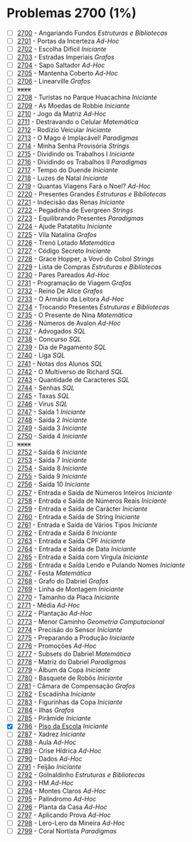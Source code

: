 # Problemas 2700 (1%)

- [ ]  [2700](https://www.beecrowd.com.br/repository/UOJ_2700.html) - Angariando Fundos *Estruturas e Bibliotecas*
- [ ]  [2701](https://www.beecrowd.com.br/repository/UOJ_2701.html) - Portas da Incerteza *Ad-Hoc*
- [ ]  [2702](https://www.beecrowd.com.br/repository/UOJ_2702.html) - Escolha Difícil *Iniciante*
- [ ]  [2703](https://www.beecrowd.com.br/repository/UOJ_2703.html) - Estradas Imperiais *Grafos*
- [ ]  [2704](https://www.beecrowd.com.br/repository/UOJ_2704.html) - Sapo Saltador *Ad-Hoc*
- [ ]  [2705](https://www.beecrowd.com.br/repository/UOJ_2705.html) - Mantenha Coberto *Ad-Hoc*
- [ ]  [2706](https://www.beecrowd.com.br/repository/UOJ_2706.html) - Linearville *Grafos*
- [ ] ~~xxxx~~
- [ ]  [2708](https://www.beecrowd.com.br/repository/UOJ_2708.html) - Turistas no Parque Huacachina *Iniciante*
- [ ]  [2709](https://www.beecrowd.com.br/repository/UOJ_2709.html) - As Moedas de Robbie *Iniciante*
- [ ]  [2710](https://www.beecrowd.com.br/repository/UOJ_2710.html) - Jogo da Matriz *Ad-Hoc*
- [ ]  [2711](https://www.beecrowd.com.br/repository/UOJ_2711.html) - Destravando o Celular *Matemática*
- [ ]  [2712](https://www.beecrowd.com.br/repository/UOJ_2712.html) - Rodízio Veicular *Iniciante*
- [ ]  [2713](https://www.beecrowd.com.br/repository/UOJ_2713.html) - O Mago é Implacável! *Paradigmas*
- [ ]  [2714](https://www.beecrowd.com.br/repository/UOJ_2714.html) - Minha Senha Provisória *Strings*
- [ ]  [2715](https://www.beecrowd.com.br/repository/UOJ_2715.html) - Dividindo os Trabalhos I *Iniciante*
- [ ]  [2716](https://www.beecrowd.com.br/repository/UOJ_2716.html) - Dividindo os Trabalhos II *Paradigmas*
- [ ]  [2717](https://www.beecrowd.com.br/repository/UOJ_2717.html) - Tempo do Duende *Iniciante*
- [ ]  [2718](https://www.beecrowd.com.br/repository/UOJ_2718.html) - Luzes de Natal *Iniciante*
- [ ]  [2719](https://www.beecrowd.com.br/repository/UOJ_2719.html) - Quantas Viagens Fará o Noel? *Ad-Hoc*
- [ ]  [2720](https://www.beecrowd.com.br/repository/UOJ_2720.html) - Presentes Grandes *Estruturas e Bibliotecas*
- [ ]  [2721](https://www.beecrowd.com.br/repository/UOJ_2721.html) - Indecisão das Renas *Iniciante*
- [ ]  [2722](https://www.beecrowd.com.br/repository/UOJ_2722.html) - Pegadinha de Evergreen *Strings*
- [ ]  [2723](https://www.beecrowd.com.br/repository/UOJ_2723.html) - Equilibrando Presentes *Paradigmas*
- [ ]  [2724](https://www.beecrowd.com.br/repository/UOJ_2724.html) - Ajude Patatatitu *Iniciante*
- [ ]  [2725](https://www.beecrowd.com.br/repository/UOJ_2725.html) - Vila Natalina *Grafos*
- [ ]  [2726](https://www.beecrowd.com.br/repository/UOJ_2726.html) - Trenó Lotado *Matemática*
- [ ]  [2727](https://www.beecrowd.com.br/repository/UOJ_2727.html) - Código Secreto *Iniciante*
- [ ]  [2728](https://www.beecrowd.com.br/repository/UOJ_2728.html) - Grace Hopper, a Vovó do Cobol *Strings*
- [ ]  [2729](https://www.beecrowd.com.br/repository/UOJ_2729.html) - Lista de Compras *Estruturas e Bibliotecas*
- [ ]  [2730](https://www.beecrowd.com.br/repository/UOJ_2730.html) - Pares Pareados *Ad-Hoc*
- [ ]  [2731](https://www.beecrowd.com.br/repository/UOJ_2731.html) - Programação de Viagem *Grafos*
- [ ]  [2732](https://www.beecrowd.com.br/repository/UOJ_2732.html) - Reino De Alice *Grafos*
- [ ]  [2733](https://www.beecrowd.com.br/repository/UOJ_2733.html) - O Armário da Leitora *Ad-Hoc*
- [ ]  [2734](https://www.beecrowd.com.br/repository/UOJ_2734.html) - Trocando Presentes *Estruturas e Bibliotecas*
- [ ]  [2735](https://www.beecrowd.com.br/repository/UOJ_2735.html) - O Presente de Nina *Matemática*
- [ ]  [2736](https://www.beecrowd.com.br/repository/UOJ_2736.html) - Números de Avalon *Ad-Hoc*
- [ ]  [2737](https://www.beecrowd.com.br/repository/UOJ_2737.html) - Advogados *SQL*
- [ ]  [2738](https://www.beecrowd.com.br/repository/UOJ_2738.html) - Concurso *SQL*
- [ ]  [2739](https://www.beecrowd.com.br/repository/UOJ_2739.html) - Dia de Pagamento *SQL*
- [ ]  [2740](https://www.beecrowd.com.br/repository/UOJ_2740.html) - Liga *SQL*
- [ ]  [2741](https://www.beecrowd.com.br/repository/UOJ_2741.html) - Notas dos Alunos *SQL*
- [ ]  [2742](https://www.beecrowd.com.br/repository/UOJ_2742.html) - O Multiverso de Richard *SQL*
- [ ]  [2743](https://www.beecrowd.com.br/repository/UOJ_2743.html) - Quantidade de Caracteres *SQL*
- [ ]  [2744](https://www.beecrowd.com.br/repository/UOJ_2744.html) - Senhas *SQL*
- [ ]  [2745](https://www.beecrowd.com.br/repository/UOJ_2745.html) - Taxas *SQL*
- [ ]  [2746](https://www.beecrowd.com.br/repository/UOJ_2746.html) - Virus *SQL*
- [ ]  [2747](https://www.beecrowd.com.br/repository/UOJ_2747.html) - Saída 1 *Iniciante*
- [ ]  [2748](https://www.beecrowd.com.br/repository/UOJ_2748.html) - Saída 2 *Iniciante*
- [ ]  [2749](https://www.beecrowd.com.br/repository/UOJ_2749.html) - Saída 3 *Iniciante*
- [ ]  [2750](https://www.beecrowd.com.br/repository/UOJ_2750.html) - Saída 4 *Iniciante*
- [ ] ~~xxxx~~
- [ ]  [2752](https://www.beecrowd.com.br/repository/UOJ_2752.html) - Saída 6 *Iniciante*
- [ ]  [2753](https://www.beecrowd.com.br/repository/UOJ_2753.html) - Saída 7 *Iniciante*
- [ ]  [2754](https://www.beecrowd.com.br/repository/UOJ_2754.html) - Saída 8 *Iniciante*
- [ ]  [2755](https://www.beecrowd.com.br/repository/UOJ_2755.html) - Saída 9 *Iniciante*
- [ ]  [2756](https://www.beecrowd.com.br/repository/UOJ_2756.html) - Saída 10 *Iniciante*
- [ ]  [2757](https://www.beecrowd.com.br/repository/UOJ_2757.html) - Entrada e Saída de Números Inteiros *Iniciante*
- [ ]  [2758](https://www.beecrowd.com.br/repository/UOJ_2758.html) - Entrada e Saída de Números Reais *Iniciante*
- [ ]  [2759](https://www.beecrowd.com.br/repository/UOJ_2759.html) - Entrada e Saída de Carácter *Iniciante*
- [ ]  [2760](https://www.beecrowd.com.br/repository/UOJ_2760.html) - Entrada e Saída de String *Iniciante*
- [ ]  [2761](https://www.beecrowd.com.br/repository/UOJ_2761.html) - Entrada e Saída de Vários Tipos *Iniciante*
- [ ]  [2762](https://www.beecrowd.com.br/repository/UOJ_2762.html) - Entrada e Saída 6 *Iniciante*
- [ ]  [2763](https://www.beecrowd.com.br/repository/UOJ_2763.html) - Entrada e Saída CPF *Iniciante*
- [ ]  [2764](https://www.beecrowd.com.br/repository/UOJ_2764.html) - Entrada e Saída de Data *Iniciante*
- [ ]  [2765](https://www.beecrowd.com.br/repository/UOJ_2765.html) - Entrada e Saída com Virgula *Iniciante*
- [ ]  [2766](https://www.beecrowd.com.br/repository/UOJ_2766.html) - Entrada e Saída Lendo e Pulando Nomes *Iniciante*
- [ ]  [2767](https://www.beecrowd.com.br/repository/UOJ_2767.html) - Festa *Matemática*
- [ ]  [2768](https://www.beecrowd.com.br/repository/UOJ_2768.html) - Grafo do Dabriel *Grafos*
- [ ]  [2769](https://www.beecrowd.com.br/repository/UOJ_2769.html) - Linha de Montagem *Iniciante*
- [ ]  [2770](https://www.beecrowd.com.br/repository/UOJ_2770.html) - Tamanho da Placa *Iniciante*
- [ ]  [2771](https://www.beecrowd.com.br/repository/UOJ_2771.html) - Média *Ad-Hoc*
- [ ]  [2772](https://www.beecrowd.com.br/repository/UOJ_2772.html) - Plantação *Ad-Hoc*
- [ ]  [2773](https://www.beecrowd.com.br/repository/UOJ_2773.html) - Menor Caminho *Geometria Computacional*
- [ ]  [2774](https://www.beecrowd.com.br/repository/UOJ_2774.html) - Precisão do Sensor *Iniciante*
- [ ]  [2775](https://www.beecrowd.com.br/repository/UOJ_2775.html) - Preparando a Produção *Iniciante*
- [ ]  [2776](https://www.beecrowd.com.br/repository/UOJ_2776.html) - Promoções *Ad-Hoc*
- [ ]  [2777](https://www.beecrowd.com.br/repository/UOJ_2777.html) - Subsets do Dabriel *Matemática*
- [ ]  [2778](https://www.beecrowd.com.br/repository/UOJ_2778.html) - Matriz do Dabriel *Paradigmas*
- [ ]  [2779](https://www.beecrowd.com.br/repository/UOJ_2779.html) - Álbum da Copa *Iniciante*
- [ ]  [2780](https://www.beecrowd.com.br/repository/UOJ_2780.html) - Basquete de Robôs *Iniciante*
- [ ]  [2781](https://www.beecrowd.com.br/repository/UOJ_2781.html) - Câmara de Compensação *Grafos*
- [ ]  [2782](https://www.beecrowd.com.br/repository/UOJ_2782.html) - Escadinha *Iniciante*
- [ ]  [2783](https://www.beecrowd.com.br/repository/UOJ_2783.html) - Figurinhas da Copa *Iniciante*
- [ ]  [2784](https://www.beecrowd.com.br/repository/UOJ_2784.html) - Ilhas *Grafos*
- [ ]  [2785](https://www.beecrowd.com.br/repository/UOJ_2785.html) - Pirâmide *Iniciante*
- [x]  [2786](https://www.beecrowd.com.br/repository/UOJ_2786.html) - [Piso da Escola](2786/Main.java) *Iniciante*
- [ ]  [2787](https://www.beecrowd.com.br/repository/UOJ_2787.html) - Xadrez *Iniciante*
- [ ]  [2788](https://www.beecrowd.com.br/repository/UOJ_2788.html) - Aula *Ad-Hoc*
- [ ]  [2789](https://www.beecrowd.com.br/repository/UOJ_2789.html) - Crise Hídrica *Ad-Hoc*
- [ ]  [2790](https://www.beecrowd.com.br/repository/UOJ_2790.html) - Dados *Ad-Hoc*
- [ ]  [2791](https://www.beecrowd.com.br/repository/UOJ_2791.html) - Feijão *Iniciante*
- [ ]  [2792](https://www.beecrowd.com.br/repository/UOJ_2792.html) - Golnaldinho *Estruturas e Bibliotecas*
- [ ]  [2793](https://www.beecrowd.com.br/repository/UOJ_2793.html) - HM *Ad-Hoc*
- [ ]  [2794](https://www.beecrowd.com.br/repository/UOJ_2794.html) - Montes Claros *Ad-Hoc*
- [ ]  [2795](https://www.beecrowd.com.br/repository/UOJ_2795.html) - Palíndromo *Ad-Hoc*
- [ ]  [2796](https://www.beecrowd.com.br/repository/UOJ_2796.html) - Planta da Casa *Ad-Hoc*
- [ ]  [2797](https://www.beecrowd.com.br/repository/UOJ_2797.html) - Aplicando Prova *Ad-Hoc*
- [ ]  [2798](https://www.beecrowd.com.br/repository/UOJ_2798.html) - Lero-Lero da Mineira *Ad-Hoc*
- [ ]  [2799](https://www.beecrowd.com.br/repository/UOJ_2799.html) - Coral Nortista *Paradigmas*
